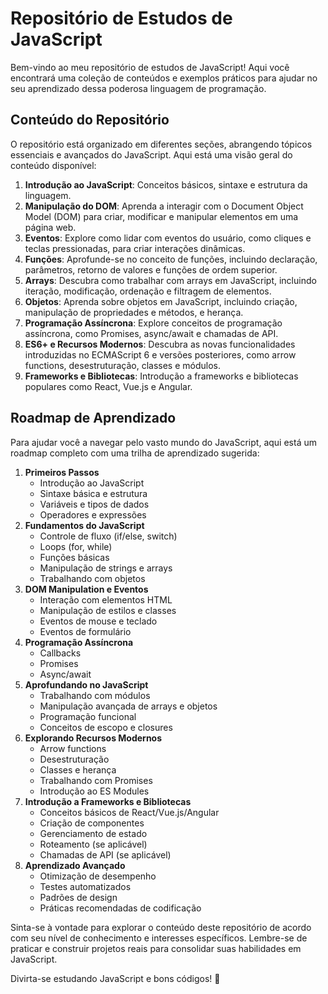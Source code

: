 # **Repositório de Estudos de JavaScript**

Bem-vindo ao meu repositório de estudos de JavaScript! Aqui você encontrará uma coleção de conteúdos e exemplos práticos para ajudar no seu aprendizado dessa poderosa linguagem de programação.

## **Conteúdo do Repositório**

O repositório está organizado em diferentes seções, abrangendo tópicos essenciais e avançados do JavaScript. Aqui está uma visão geral do conteúdo disponível:

1. **Introdução ao JavaScript**: Conceitos básicos, sintaxe e estrutura da linguagem.
2. **Manipulação do DOM**: Aprenda a interagir com o Document Object Model (DOM) para criar, modificar e manipular elementos em uma página web.
3. **Eventos**: Explore como lidar com eventos do usuário, como cliques e teclas pressionadas, para criar interações dinâmicas.
4. **Funções**: Aprofunde-se no conceito de funções, incluindo declaração, parâmetros, retorno de valores e funções de ordem superior.
5. **Arrays**: Descubra como trabalhar com arrays em JavaScript, incluindo iteração, modificação, ordenação e filtragem de elementos.
6. **Objetos**: Aprenda sobre objetos em JavaScript, incluindo criação, manipulação de propriedades e métodos, e herança.
7. **Programação Assíncrona**: Explore conceitos de programação assíncrona, como Promises, async/await e chamadas de API.
8. **ES6+ e Recursos Modernos**: Descubra as novas funcionalidades introduzidas no ECMAScript 6 e versões posteriores, como arrow functions, desestruturação, classes e módulos.
9. **Frameworks e Bibliotecas**: Introdução a frameworks e bibliotecas populares como React, Vue.js e Angular.

## **Roadmap de Aprendizado**

Para ajudar você a navegar pelo vasto mundo do JavaScript, aqui está um roadmap completo com uma trilha de aprendizado sugerida:

1. **Primeiros Passos**
    - Introdução ao JavaScript
    - Sintaxe básica e estrutura
    - Variáveis e tipos de dados
    - Operadores e expressões
2. **Fundamentos do JavaScript**
    - Controle de fluxo (if/else, switch)
    - Loops (for, while)
    - Funções básicas
    - Manipulação de strings e arrays
    - Trabalhando com objetos
3. **DOM Manipulation e Eventos**
    - Interação com elementos HTML
    - Manipulação de estilos e classes
    - Eventos de mouse e teclado
    - Eventos de formulário
4. **Programação Assíncrona**
    - Callbacks
    - Promises
    - Async/await
5. **Aprofundando no JavaScript**
    - Trabalhando com módulos
    - Manipulação avançada de arrays e objetos
    - Programação funcional
    - Conceitos de escopo e closures
6. **Explorando Recursos Modernos**
    - Arrow functions
    - Desestruturação
    - Classes e herança
    - Trabalhando com Promises
    - Introdução ao ES Modules
7. **Introdução a Frameworks e Bibliotecas**
    - Conceitos básicos de React/Vue.js/Angular
    - Criação de componentes
    - Gerenciamento de estado
    - Roteamento (se aplicável)
    - Chamadas de API (se aplicável)
8. **Aprendizado Avançado**
    - Otimização de desempenho
    - Testes automatizados
    - Padrões de design
    - Práticas recomendadas de codificação

Sinta-se à vontade para explorar o conteúdo deste repositório de acordo com seu nível de conhecimento e interesses específicos. Lembre-se de praticar e construir projetos reais para consolidar suas habilidades em JavaScript.

Divirta-se estudando JavaScript e bons códigos! 🚀
